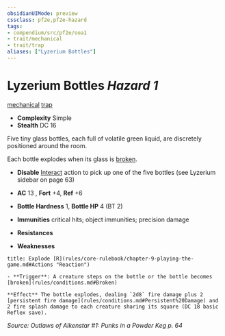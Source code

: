 ```yaml
---
obsidianUIMode: preview
cssclass: pf2e,pf2e-hazard
tags:
- compendium/src/pf2e/ooa1
- trait/mechanical
- trait/trap
aliases: ["Lyzerium Bottles"]
---
```

# Lyzerium Bottles *Hazard 1*  
[mechanical](rules/traits/mechanical.md "Mechanical Hazard Trait")  [trap](rules/traits/trap.md "Trap Hazard Trait")  

- **Complexity** Simple
- **Stealth** DC 16  

Five tiny glass bottles, each full of volatile green liquid, are discretely positioned around the room.

Each bottle explodes when its glass is [broken](rules/conditions.md#Broken).

- **Disable** [Interact](rules/actions/interact.md) action to pick up one of the five bottles (see Lyzerium sidebar on page 63)  

- **AC** 13 , **Fort** +4, **Ref** +6
- **Bottle  Hardness** 1, **Bottle  HP** 4 (BT 2)
- **Immunities** critical hits; object immunities; precision damage
- **Resistances** 
- **Weaknesses** 
     
```ad-embed-ability
title: Explode [R](rules/core-rulebook/chapter-9-playing-the-game.md#Actions "Reaction")

- **Trigger**: A creature steps on the bottle or the bottle becomes [broken](rules/conditions.md#Broken)

**Effect** The bottle explodes, dealing `2d8` fire damage plus 2 [persistent fire damage](rules/conditions.md#Persistent%20Damage) and 2 fire splash damage to each creature sharing its square (DC 18 basic Reflex save).
```

*Source: Outlaws of Alkenstar #1: Punks in a Powder Keg p. 64*